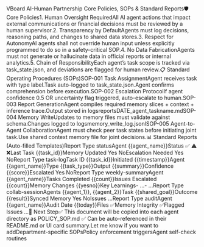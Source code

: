 VBoard AI-Human Partnership Core Policies, SOPs & Standard Reports🛡️ Core Policies1. Human Oversight RequiredAll AI agent actions that impact external communications or financial decisions must be reviewed by a human supervisor.2. Transparency by DefaultAgents must log decisions, reasoning paths, and changes to shared data stores.3. Respect for AutonomyAI agents shall not override human input unless explicitly programmed to do so in a safety-critical SOP.4. No Data FabricationAgents must not generate or hallucinate data in official reports or internal analytics.5. Chain of ResponsibilityEach agent’s task scope is tracked via task_state.json, and deviations are flagged for human review.📋 Standard Operating Procedures (SOPs)SOP-001 Task AssignmentAgent receives task with type label.Task auto-logged to task_state.json.Agent confirms comprehension before execution.SOP-002 Escalation ProtocolIf agent confidence 0.5 OR uncertainty flag triggered, auto-escalate to human.SOP-003 Report GenerationAgent compiles required memory slices + context + inference trace.Output stored in logsreportsDATE_agent_taskname.mdSOP-004 Memory WriteUpdates to memory files must validate against schema.Changes logged to logsmemory_write_log.jsonlSOP-005 Agent-to-Agent CollaborationAgent must check peer task states before initiating joint task.Use shared context memory file for joint decisions.📊 Standard Reports (Auto-filled Templates)Report Type statusAgent {{agent_name}}Status ✅ ⚠️ ❌Last Task {{task_id}}Memory Updated Yes NoEscalation Needed Yes NoReport Type task-logTask ID {{task_id}}Initiated {{timestamp}}Agent {{agent_name}}Type {{task_type}}Output {{summary}}Confidence {{score}}Escalated Yes NoReport Type weekly-summaryAgent {{agent_name}}Tasks Completed {{count}}Issues Escalated {{count}}Memory Changes {{yesno}}Key Learnings- ...- ...Report Type collab-sessionAgents {{agent_1}}, {{agent_2}}Task {{shared_goal}}Outcome {{result}}Synced Memory Yes NoIssues ...Report Type auditAgent {{agent_name}}Audit Date {{today}}Files ✅Memory Integrity ✅Flagged Issues ...🧩 Next Step✅ This document will be copied into each agent directory as POLICY_SOP.md
✅ Can be auto-referenced in their README.md or UI card summary.Let me know if you want to addDepartment-specific SOPsPolicy enforcement triggersAgent self-check routines
